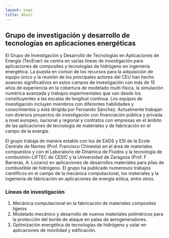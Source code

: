 ```yaml
---
layout: page
title: About
---
```


## Grupo de investigación y desarrollo de tecnologías en aplicaciones energéticas

El Grupo de Investigación y  Desarrollo de Tecnologías en Aplicaciones de Energía (TecEner) se centra en varias líneas de investigación para aplicaciones de composites y tecnologías de hidrógeno en ingeniería energética. La puesta en común de los recursos para la adquisición de equipo único y la reunión de los principales actores del CEU han hecho avances significativos en estos campos de investigación con más de 15 años de experiencia en la cobertura de modelado multi-física, la simulación numérica avanzada y trabajos experimentales que van desde los constituyentes a las escalas de longitud continua. Los equipos de investigación incluyen miembros con diferentes habilidades y conocimientos y está dirigida por Fernando Sánchez. Actualmente trabajan con diversos proyectos de investigación con financiación pública y privada a nivel europeo, nacional y regional y contratos con empresas en el ámbito de las aplicaciones de tecnología de materiales y de fabricación en el campo de la energía.

El grupo trabaja de manera estable con los de EADS y  ESI de la Ecole Centrale de Nantes (Prof. Francisco Chinesta) en el área de materiales compuestos y con el Laboratorio de Dinámica de Fluidos y la tecnología de combustión-LIFTEC de CESIC y la Universidad de Zaragoza (Prof. F . Barreras, A. Lozano) en aplicaciones de desarrollos materiales para pilas de combustible de hidrógeno. El grupo ha publicado numerosos trabajos científicos en el campo de la mecánica computacional, los materiales y la ingeniería de fabricación en aplicaciones de energía eólica, entre otros.

### Líneas de investigación

  1. Mecánica computacional en la fabricación de materiales composites ligeros
  2. Modelado mecánico y desarrollo de nuevos materiales poliméricos para la protección del borde de ataque en palas de aerogeneradores.
  3. Optimización energética de tecnologías de hidrógeno y solar en aplicaciones de movilidad y edificación.
  
